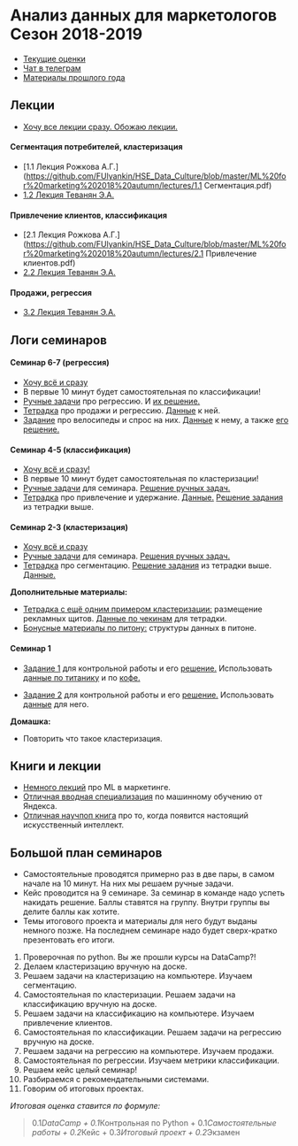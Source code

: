 # Анализ данных для маркетологов Сезон 2018-2019

* [Текущие оценки](https://docs.google.com/spreadsheets/d/1pj3_i_Y4NrEXeones3O9kRg0MK2OETqcV2REaXadVPM/edit?usp=sharing)
* [Чат в телеграм](https://t.me/joinchat/B2EhSBCNsbeTKFYbUkMsBA)
* [Материалы прошлого года](https://github.com/FUlyankin/HSE_Data_Culture/blob/master/docs/index_intro_2017.Rmd)



## Лекции

* [Хочу все лекции сразу. Обожаю лекции.](https://github.com/FUlyankin/HSE_Data_Culture/raw/master/ML%20for%20marketing%202018%20autumn/lectures.zip)

#### Сегментация потребителей, кластеризация
* [1.1 Лекция Рожкова А.Г.](https://github.com/FUlyankin/HSE_Data_Culture/blob/master/ML%20for%20marketing%202018%20autumn/lectures/1.1 Сегментация.pdf)
* [1.2 Лекция Теванян Э.А.](https://github.com/FUlyankin/HSE_Data_Culture/blob/master/ML%20for%20marketing%202018%20autumn/lectures/1.2%20Сегментация%20потребителей.%20Кластеризация.pdf)

#### Привлечение клиентов, классификация
* [2.1 Лекция Рожкова А.Г.](https://github.com/FUlyankin/HSE_Data_Culture/blob/master/ML%20for%20marketing%202018%20autumn/lectures/2.1 Привлечение клиентов.pdf)
* [2.2 Лекция Теванян Э.А.](https://github.com/FUlyankin/HSE_Data_Culture/blob/master/ML%20for%20marketing%202018%20autumn/lectures/2.2%20Привлечение_клиентов_Классификация.pdf)

#### Продажи, регрессия
* [3.2 Лекция Теванян Э.А.](https://github.com/FUlyankin/HSE_Data_Culture/blob/master/ML%20for%20marketing%202018%20autumn/lectures/3.2%20Продажи.%20Регрессия.pdf)




## Логи семинаров

#### Семинар 6-7 (регрессия)

* [Хочу всё и сразу](https://github.com/FUlyankin/HSE_Data_Culture/raw/master/ML%20for%20marketing%202018%20autumn/sem_67.zip)
* В первые 10 минут будет самостоятельная по классификации!
* [Ручные задачи](https://github.com/FUlyankin/HSE_Data_Culture/blob/master/ML%20for%20marketing%202018%20autumn/sem_67/seminar_3.pdf) про регрессию. И [их решение.](https://github.com/FUlyankin/HSE_Data_Culture/blob/master/ML%20for%20marketing%202018%20autumn/sem_67/seminar_3_solution.pdf)
* [Тетрадка](http://nbviewer.jupyter.org/github/FUlyankin/HSE_Data_Culture/blob/master/ML%20for%20marketing%202018%20autumn/sem_67/3.1%20Продажи%20и%20линейная%20регрессия..ipynb) про продажи и регрессию. [Данные](https://github.com/FUlyankin/HSE_Data_Culture/blob/master/ML%20for%20marketing%202018%20autumn/sem_67/walmart.csv) к ней.
* [Задание](http://nbviewer.jupyter.org/github/FUlyankin/HSE_Data_Culture/blob/master/ML%20for%20marketing%202018%20autumn/sem_67/3.2%20regularization.ipynb) про велосипеды и спрос на них. [Данные](https://github.com/FUlyankin/HSE_Data_Culture/blob/master/ML%20for%20marketing%202018%20autumn/sem_67/bikes_rent.csv) к нему, а также [его решение.](http://nbviewer.jupyter.org/github/FUlyankin/HSE_Data_Culture/blob/master/ML%20for%20marketing%202018%20autumn/sem_67/3.2%20regularization_solution.ipynb)


#### Семинар 4-5 (классификация)

* [Хочу всё и сразу!](https://github.com/FUlyankin/HSE_Data_Culture/raw/master/ML%20for%20marketing%202018%20autumn/sem_45.zip)
* В первые 10 минут будет самостоятельная по кластеризации!
* [Ручные задачи](https://github.com/FUlyankin/HSE_Data_Culture/blob/master/ML%20for%20marketing%202018%20autumn/sem_45/seminar_2.pdf) для семинара. [Решение ручных задач.](https://github.com/FUlyankin/HSE_Data_Culture/blob/master/ML%20for%20marketing%202018%20autumn/sem_45/seminar_2_solution.pdf)
* [Тетрадка](http://nbviewer.jupyter.org/github/FUlyankin/HSE_Data_Culture/blob/master/ML%20for%20marketing%202018%20autumn/sem_45/2.%20Classification.ipynb) про привлечение и удержание. [Данные.](https://github.com/FUlyankin/HSE_Data_Culture/blob/master/ML%20for%20marketing%202018%20autumn/sem_45/apple.csv) [Решение задания](http://nbviewer.jupyter.org/github/FUlyankin/HSE_Data_Culture/blob/master/ML%20for%20marketing%202018%20autumn/sem_45/2.%20Classification_solution.ipynb) из тетрадки выше.

#### Семинар 2-3 (кластеризация)

* [Хочу всё и сразу](https://github.com/FUlyankin/HSE_Data_Culture/raw/master/ML%20for%20marketing%202018%20autumn/sem_23.zip)
* [Ручные задачи](https://github.com/FUlyankin/HSE_Data_Culture/blob/master/ML%20for%20marketing%202018%20autumn/sem_23/seminar_1.pdf) для семинара. [Решения ручных задач.](https://github.com/FUlyankin/HSE_Data_Culture/blob/master/ML%20for%20marketing%202018%20autumn/sem_23/seminar_1_solution.pdf)
* [Тетрадка](http://nbviewer.jupyter.org/github/FUlyankin/HSE_Data_Culture/blob/master/ML%20for%20marketing%202018%20autumn/sem_23/1.1%20Segmantation_clusterization.ipynb) про сегментацию. [Решение задания](http://nbviewer.jupyter.org/github/FUlyankin/HSE_Data_Culture/blob/master/ML%20for%20marketing%202018%20autumn/sem_23/1.1%20Segmantation_clusterization_sol.ipynb) из тетрадки выше. [Данные.](https://github.com/FUlyankin/HSE_Data_Culture/blob/master/ML%20for%20marketing%202018%20autumn/sem_23/Online%20Retail.xlsx)

__Дополнительные материалы:__

* [Тетрадка с ещё одним примером кластеризации:](http://nbviewer.jupyter.org/github/FUlyankin/HSE_Data_Culture/blob/master/ML%20for%20marketing%202018%20autumn/sem_23/1.2%20Banners.ipynb) размещение рекламных щитов. [Данные по чекинам](https://github.com/FUlyankin/HSE_Data_Culture/blob/master/ML%20for%20marketing%202018%20autumn/sem_23/checkins.csv) для тетрадки.
* [Бонусные материалы по питону:](http://nbviewer.jupyter.org/github/FUlyankin/HSE_Data_Culture/blob/master/ML%20for%20marketing%202018%20autumn/sem_23/1.3%20bonus_data%20structure.ipynb) структуры данных в питоне.


#### Семинар 1

* [Задание 1](http://nbviewer.jupyter.org/github/FUlyankin/HSE_Data_Culture/blob/master/ML%20for%20marketing%202018%20autumn/sem_1/Datacamp_кр_1.ipynb) для контрольной работы и его [решение.](http://nbviewer.jupyter.org/github/FUlyankin/HSE_Data_Culture/blob/master/ML%20for%20marketing%202018%20autumn/sem_1/Datacamp_кр_1_решебник.ipynb) Использовать [данные по титанику](https://github.com/FUlyankin/HSE_Data_Culture/blob/master/ML%20for%20marketing%202018%20autumn/sem_1/titanic.csv) и по [кофе.](https://github.com/FUlyankin/HSE_Data_Culture/blob/master/ML%20for%20marketing%202018%20autumn/sem_1/Data_for_exercise_1.xlsx)

* [Задание 2](http://nbviewer.jupyter.org/github/FUlyankin/HSE_Data_Culture/blob/master/ML%20for%20marketing%202018%20autumn/sem_1/Datacamp_кр_2.ipynb) для контрольной работы и его [решение.](http://nbviewer.jupyter.org/github/FUlyankin/HSE_Data_Culture/blob/master/ML%20for%20marketing%202018%20autumn/sem_1/Datacamp_кр_2_решебник.ipynb) Использовать [данные](https://github.com/FUlyankin/HSE_Data_Culture/blob/master/ML%20for%20marketing%202018%20autumn/sem_1/kc_house_data.csv) для него.

__Домашка:__

* Повторить что такое кластеризация.


## Книги и лекции

* [Немного лекций](https://events.yandex.ru/lib/talks/6063/) про ML в маркетинге.
* [Отличная вводная специализация](https://www.coursera.org/specializations/machine-learning-data-analysis) по машинному обучению от Яндекса.
* [Отличная научпоп книга](https://yadi.sk/d/K90nYhmx3WEfoQ) про то, когда появится настоящий искусственный интеллект.


## Большой план семинаров

* Самостоятельные проводятся примерно раз в две пары, в самом начале на 10 минут. На них мы решаем ручные задачи.
* Кейс проводится на 9 семинаре. За семинар в команде надо успеть накидать решение. Баллы ставятся на группу. Внутри группы вы делите баллы как хотите.
* Темы итогового проекта и материалы для него будут выданы немного позже. На последнем семинаре надо будет сверх-кратко презентовать его итоги.

1. Проверочная по python. Вы же прошли курсы на DataCamp?!  
2. Делаем кластеризацию вручную на доске.
3. Решаем задачи на кластеризацию на компьютере. Изучаем сегментацию.
4. Cамостоятельная по кластеризации. Решаем задачи на классификацию вручную на доске.
5. Решаем задачи на классификацию на компьютере. Изучаем привлечение клиентов.
6. Самостоятельная по классификации. Решаем задачи на регрессию вручную на доске.
7. Решаем задачи на регрессию на компьютере. Изучаем продажи.
8. Самостоятельная по регрессии. Изучаем метрики классификации.
9. Решаем кейс целый семинар!
10. Разбираемся с рекомендательными системами.
11. Говорим об итоговых проектах.

_Итоговая оценка ставится по формуле:_

> 0.1*DataCamp + 0.1*Контрольная по Python + 0.1*Самостоятельные работы + 0.2*Кейс + 0.3*Итоговый проект + 0.2*Экзамен
